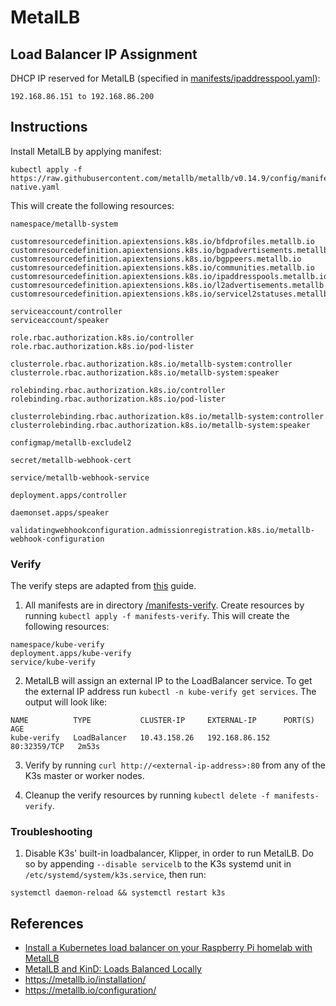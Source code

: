 # MetalLB

## Load Balancer IP Assignment

DHCP IP reserved for MetalLB (specified in [manifests/ipaddresspool.yaml](manifests/ipaddresspool.yaml)):

```
192.168.86.151 to 192.168.86.200
```

## Instructions

Install MetalLB by applying manifest:

```
kubectl apply -f https://raw.githubusercontent.com/metallb/metallb/v0.14.9/config/manifests/metallb-native.yaml
```

This will create the following resources:

```
namespace/metallb-system

customresourcedefinition.apiextensions.k8s.io/bfdprofiles.metallb.io
customresourcedefinition.apiextensions.k8s.io/bgpadvertisements.metallb.io
customresourcedefinition.apiextensions.k8s.io/bgppeers.metallb.io
customresourcedefinition.apiextensions.k8s.io/communities.metallb.io
customresourcedefinition.apiextensions.k8s.io/ipaddresspools.metallb.io
customresourcedefinition.apiextensions.k8s.io/l2advertisements.metallb.io
customresourcedefinition.apiextensions.k8s.io/servicel2statuses.metallb.io

serviceaccount/controller
serviceaccount/speaker

role.rbac.authorization.k8s.io/controller
role.rbac.authorization.k8s.io/pod-lister

clusterrole.rbac.authorization.k8s.io/metallb-system:controller
clusterrole.rbac.authorization.k8s.io/metallb-system:speaker

rolebinding.rbac.authorization.k8s.io/controller
rolebinding.rbac.authorization.k8s.io/pod-lister

clusterrolebinding.rbac.authorization.k8s.io/metallb-system:controller
clusterrolebinding.rbac.authorization.k8s.io/metallb-system:speaker

configmap/metallb-excludel2

secret/metallb-webhook-cert

service/metallb-webhook-service

deployment.apps/controller

daemonset.apps/speaker

validatingwebhookconfiguration.admissionregistration.k8s.io/metallb-webhook-configuration
```

### Verify

The verify steps are adapted from [this](https://opensource.com/article/20/7/homelab-metallb) guide.

1. All manifests are in directory [/manifests-verify](./manifests-verify/). Create resources by running `kubectl apply -f manifests-verify`. This will create the following resources:

```
namespace/kube-verify
deployment.apps/kube-verify
service/kube-verify
```

2. MetalLB will assign an external IP to the LoadBalancer service. To get the external IP address run `kubectl -n kube-verify get services`. The output will look like:

```
NAME          TYPE           CLUSTER-IP     EXTERNAL-IP      PORT(S)        AGE
kube-verify   LoadBalancer   10.43.158.26   192.168.86.152   80:32359/TCP   2m53s
```

3. Verify by running `curl http://<external-ip-address>:80` from any of the K3s master or worker nodes.

4. Cleanup the verify resources by running `kubectl delete -f manifests-verify`.

### Troubleshooting

1. Disable K3s' built-in loadbalancer, Klipper, in order to run MetalLB. Do so by appending `--disable servicelb` to the K3s systemd unit in `/etc/systemd/system/k3s.service`, then run:

```
systemctl daemon-reload && systemctl restart k3s
```


## References

- [Install a Kubernetes load balancer on your Raspberry Pi homelab with MetalLB
](https://opensource.com/article/20/7/homelab-metallb)
- [MetalLB and KinD: Loads Balanced Locally](https://medium.com/@tylerauerbeck/metallb-and-kind-loads-balanced-locally-1992d60111d8)
- https://metallb.io/installation/
- https://metallb.io/configuration/
